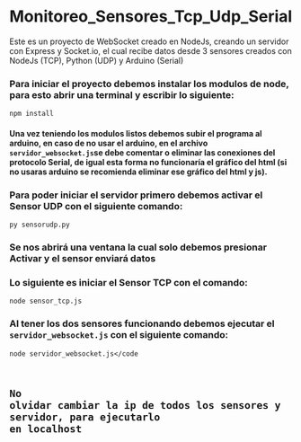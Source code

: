 # Monitoreo_Sensores_Tcp_Udp_Serial
Este es un proyecto de WebSocket creado en NodeJs, creando un servidor con Express y Socket.io,
el cual recibe datos desde 3 sensores creados con NodeJs (TCP), Python (UDP) y Arduino (Serial)


### Para iniciar el proyecto debemos instalar los modulos de node, para esto abrir una terminal y escribir lo siguiente:

<code>npm install</code>

#### Una vez teniendo los modulos listos debemos subir el programa al arduino, en caso de no usar el arduino, en el archivo <code>servidor_websocket.js</code>se debe comentar o eliminar las conexiones del protocolo Serial, de igual esta forma no funcionaría el gráfico del html (si no usaras arduino se recomienda eliminar ese gráfico del html y js).


### Para poder iniciar el servidor primero debemos activar el Sensor UDP con el siguiente comando:

<code>py sensorudp.py</code>

### Se nos abrirá una ventana la cual solo debemos presionar Activar y el sensor enviará datos

### Lo siguiente es iniciar el Sensor TCP con el comando:

<code>node sensor_tcp.js</code>

### Al tener los dos sensores funcionando debemos ejecutar el <code>servidor_websocket.js</code> con el siguiente comando:

<code>node servidor_websocket.js</code


## No olvidar cambiar la ip de todos los sensores y servidor, para ejecutarlo en localhost
